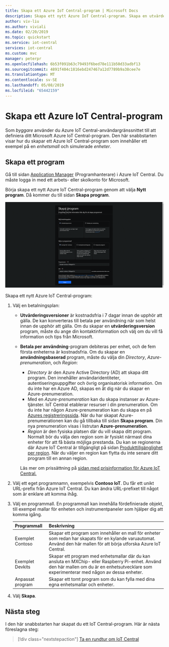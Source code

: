 ```yaml
---
title: Skapa ett Azure IoT Central-program | Microsoft Docs
description: Skapa ett nytt Azure IoT Central-program. Skapa en utvärderingsversion eller betala per användning-program med en mall för program.
author: viv-liu
ms.author: viviali
ms.date: 02/20/2019
ms.topic: quickstart
ms.service: iot-central
services: iot-central
ms.custom: mvc
manager: peterpr
ms.openlocfilehash: 6b53f091b63c79493f6bed78e111b50d33adbf13
ms.sourcegitcommit: 4891f404c1816ebd247467a12d7789b9a38cee7e
ms.translationtype: MT
ms.contentlocale: sv-SE
ms.lasthandoff: 05/08/2019
ms.locfileid: "65442159"
---
```

# <a name="create-an-azure-iot-central-application"></a>Skapa ett Azure IoT Central-program

Som _byggare_ använder du Azure IoT Central-användargränssnittet till att definiera ditt Microsoft Azure IoT Central-program. Den här snabbstarten visar hur du skapar ett Azure IoT Central-program som innehåller ett exempel på en _enhetsmall_ och simulerade _enheter_.

## <a name="create-an-application"></a>Skapa ett program

Gå till sidan [Application Manager](https://aka.ms/iotcentral) (Programhanterare) i Azure IoT Central. Du måste logga in med ett arbets- eller skolkonto för Microsoft.

Börja skapa ett nytt Azure IoT Central-program genom att välja **Nytt program**. Då kommer du till sidan **Skapa program**.

![Sidan Skapa program i Azure IoT Central](media/quick-deploy-iot-central/iotcentralcreate.png)

Skapa ett nytt Azure IoT Central-program:

1. Välj en betalningsplan:
   - **Utvärderingsversioner** är kostnadsfria i 7 dagar innan de upphör att gälla. De kan konverteras till betala per användning när som helst innan de upphör att gälla. Om du skapar en **utvärderingsversion** program, måste du ange din kontaktinformation och välj om du vill få information och tips från Microsoft.
   - **Betala per användning**-program debiteras per enhet, och de fem första enheterna är kostnadsfria. Om du skapar en **användningsbaserad** program, måste du välja din *Directory*, *Azure-prenumeration*, och *Region*:
      - *Directory* är den Azure Active Directory (AD) att skapa ditt program. Den innehåller användaridentiteter, autentiseringsuppgifter och övrig organisatorisk information. Om du inte har en Azure AD, skapas en åt dig när du skapar en Azure-prenumeration.
      - Med en *Azure-prenumeration* kan du skapa instanser av Azure-tjänster. IoT Central etablerar resurser i din prenumeration. Om du inte har någon Azure-prenumeration kan du skapa en på [Azures registreringssida](https://aka.ms/createazuresubscription). När du har skapat Azure-prenumerationen kan du gå tillbaka till sidan **Skapa program**. Din nya prenumeration visas i listrutan **Azure-prenumeration**.
      - *Region* är den fysiska platsen där du vill skapa ditt program. Normalt bör du välja den region som är fysiskt närmast dina enheter för att få bästa möjliga prestanda. Du kan se regionerna där Azure IoT Central är tillgängligt på sidan [Produkttillgänglighet per region](https://azure.microsoft.com/regions/services/). När du väljer en region kan flytta du inte senare ditt program till en annan region.

      Läs mer om prissättning på [sidan med prisinformation för Azure IoT Central.](https://azure.microsoft.com/pricing/details/iot-central/)

1. Välj ett eget programnamn, exempelvis **Contoso IoT**. Du får ett unikt URL-prefix från Azure IoT Central. Du kan ändra URL-prefixet till något som är enklare att komma ihåg.

1. Välj en programmall. En programmall kan innehålla fördefinierade objekt, till exempel mallar för enheten och instrumentpaneler som hjälper dig att komma igång.

    | Programmall | Beskrivning |
    | -------------------- | ----------- |
    | Exemplet Contoso       | Skapar ett program som innehåller en mall för enheter som redan har skapats för en kylande varuautomat. Använd den här mallen för att börja utforska Azure IoT Central. |
    | Exemplet Devkits       | Skapar ett program med enhetsmallar där du kan ansluta en MXChip- eller Raspberry Pi-enhet. Använd den här mallen om du är en enhetsutvecklare som experimenterar med någon av dessa enheter. |
    | Anpassat program   | Skapar ett tomt program som du kan fylla med dina egna enhetsmallar och enheter. |

1. Välj **Skapa**.

## <a name="next-steps"></a>Nästa steg

I den här snabbstarten har skapat du ett IoT Central-program. Här är nästa föreslagna steg:

> [!div class="nextstepaction"]
> [Ta en rundtur om IoT Central](overview-iot-central-tour.md)
